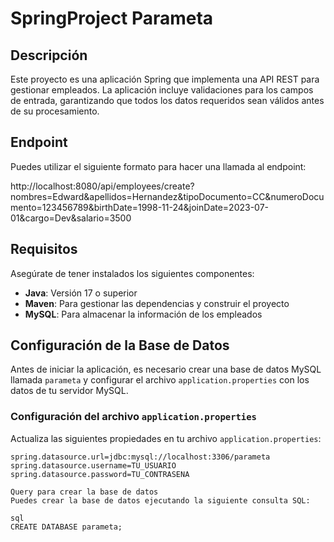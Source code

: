 # SpringProject Parameta

## Descripción

Este proyecto es una aplicación Spring que implementa una API REST para gestionar empleados. La aplicación incluye validaciones para los campos de entrada, garantizando que todos los datos requeridos sean válidos antes de su procesamiento.

## Endpoint

Puedes utilizar el siguiente formato para hacer una llamada al endpoint:

http://localhost:8080/api/employees/create?nombres=Edward&apellidos=Hernandez&tipoDocumento=CC&numeroDocumento=123456789&birthDate=1998-11-24&joinDate=2023-07-01&cargo=Dev&salario=3500



## Requisitos

Asegúrate de tener instalados los siguientes componentes:

- **Java**: Versión 17 o superior
- **Maven**: Para gestionar las dependencias y construir el proyecto
- **MySQL**: Para almacenar la información de los empleados

## Configuración de la Base de Datos

Antes de iniciar la aplicación, es necesario crear una base de datos MySQL llamada `parameta` y configurar el archivo `application.properties` con los datos de tu servidor MySQL. 

### Configuración del archivo `application.properties`

Actualiza las siguientes propiedades en tu archivo `application.properties`:

```properties
spring.datasource.url=jdbc:mysql://localhost:3306/parameta
spring.datasource.username=TU_USUARIO
spring.datasource.password=TU_CONTRASENA

Query para crear la base de datos
Puedes crear la base de datos ejecutando la siguiente consulta SQL:

sql
CREATE DATABASE parameta;
